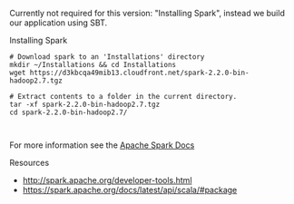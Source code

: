 
Currently not required for this version: "Installing Spark", instead we build
our application using SBT.

Installing Spark
```
# Download spark to an 'Installations' directory
mkdir ~/Installations && cd Installations
wget https://d3kbcqa49mib13.cloudfront.net/spark-2.2.0-bin-hadoop2.7.tgz

# Extract contents to a folder in the current directory.
tar -xf spark-2.2.0-bin-hadoop2.7.tgz
cd spark-2.2.0-bin-hadoop2.7/



```

For more information see the [Apache Spark Docs]()

Resources
* http://spark.apache.org/developer-tools.html
* https://spark.apache.org/docs/latest/api/scala/#package
